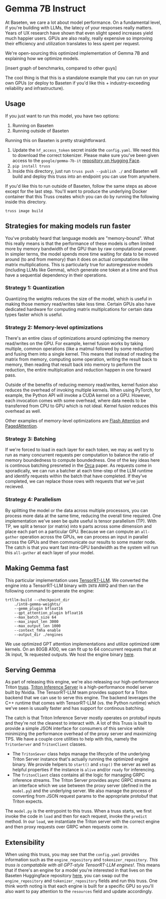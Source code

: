 # Gemma 7B Instruct

At Baseten, we care a lot about model performance. On a fundamental level, if you're building with LLMs, the latecy of your responses really matters. Years of UX research have shown that even slight speed increases yield much happier users. GPUs are also really, really expensive so improving their efficiency and utilization translates to less spent per request.

We're open-sourcing this optimized implementation of Gemma 7B and explaining how we optimize models. 

[insert graph of benchmarks, compared to other guys]

The cool thing is that this is a standalone example that you can run on your own GPUs (or deploy to Baseten if you'd like this + industry-exceeding reliability and infrastructure).

## Usage

If you just want to run this model, you have two options:
1. Running on Baseten
2. Running outside of Baseten

Running this on Baseten is pretty straightforward. 
1. Update the `hf_access_token` secret inside the `config.yaml`. We need this to download the correct tokenizer. Please make sure you've been given access to the `google/gemma-7b-it` [repository on Hugging Face](https://huggingface.co/google/gemma-7b-it). 
2. `pip install truss`
3. Inside this directory, just run `truss push --publish ./` and Baseten will build and deploy this truss into an endpoint you can use from anywhere. 

If you'd like this to run outside of Baseten, follow the same steps as above except for the last step. You'll want to produce the underlying Docker container that this Truss creates which you can do by running the following inside this directory.

```
truss image build
```

## Strategies for making models run faster

You've probably heard that language models are "memory-bound". What this really means is that the performance of these models is often limited more by memory bandwidth of the GPU than by raw computational power. In simpler terms, the model spends more time waiting for data to be moved around (to and from memory) than it does on actual computations like matrix multiplications. This is particularly true for autoregressive models (including LLMs like Gemma), which generate one token at a time and thus have a sequential dependency in their operations. 

### Strategy 1: Quantization

Quantizing the weights reduces the size of the model, which is useful in making those memory read/writes take less time. Certain GPUs also have dedicated hardware for computing matrix multiplcations for certain data types faster which is useful. 

### Strategy 2: Memory-level optimizations

There's an entire class of optimizations around optimizing the memory read/writes on the GPU. For example, kernel fusion works by taking multiple, common operations (like a matmul followed by some reduction) and fusing them into a single kernel. This means that instead of reading the matrix from memory, computing some operation, writing the result back to memory, then reading that result back into memory to perform the reduction, the entire multiplcation and reduction happen in one forward pass. 

Outside of the benefits of reducing memory read/writes, kernel fusion also reduces the overhead of invoking multiple kernels. When using PyTorch, for example, the Python API will invoke a CUDA kernel on a GPU. However, each invocation comes with some overhead, where data needs to be transferred from CPU to GPU which is not ideal. Kernel fusion reduces this overhead as well. 

Other examples of memory-level optimizations are [Flash Attention](https://arxiv.org/abs/2205.14135) and [PagedAttention](https://arxiv.org/abs/2309.06180).

### Strategy 3: Batching

If we're forced to load in each layer for each token, we may as well try to run as many concurrent requests per computation to balance the ratio of memory boundedness to compute boundedness. One of the key ideas here is continous batching presneted in the [Orca](https://www.usenix.org/system/files/osdi22-yu.pdf) paper. As requests come in sporadically, we can run a batcher at each time-step of the LLM runtime and identify requests within the batch that have completed. If they've completed, we can replace those rows with requests that we've just recieved. 

### Strategy 4: Parallelism

By splitting the model or the data across multiple processors, you can process more data at the same time, reducing the overall time required. One implementation we've seen be quite useful is tensor parallelism (TP). With TP, we split a tensor (or matrix) into `N` parts across some dimension and place each part on a particular GPU. Because we can compute an `all-gather` operation across the GPUs, we can process an input in parallel across the GPUs and then communicate our results to some master node. The catch is that you want fast intra-GPU bandwidth as the system will run this `all-gather` at each layer of your model. 

## Making Gemma fast

This particular implementation uses [TensorRT-LLM](https://github.com/NVIDIA/TensorRT-LLM/). We converted the engine into a TensorRT-LLM binary with `INT8` AWQ and then ran the following command to generate the engine:

```
trtllm-build --checkpoint_dir 
    ./int8-gemma-weights/ 
    --gemm_plugin bfloat16
    --gpt_attention_plugin bfloat16 
    --max_batch_size 64 
    --max_input_len 3000 
    --max_output_len 1000 
    --context_fmha enable 
    --output_dir ./engines
```

We use optimized GPT attention implementations and utilize optimized `GEMM` kernels. On an 80GB A100, we can fit up to 64 concurrent requests that at 3k input, 1k requested outputs. We host the engine binary [here](https://huggingface.co/baseten/gemma-7b-it-trtllm-3k-1k-64bs). 

## Serving Gemma

As part of releasing this engine, we're also releasing our high-performance Triton [truss](https://truss.baseten.co/). [Triton Inference Server](https://github.com/triton-inference-server/tensorrtllm_backend) is a high-performance model server built by Nvidia. The TensorRT-LLM team provides support for a Triton backend that we can use to serve this engine. The backend leverages the C++ runtime that comes with TensorRT-LLM (vs. the Python runtime) which we've seen is usually faster and has support for continous batching. 

The catch is that Triton Inference Server mostly operates on protobuf inputs and they're not the cleanest to interact with. A lot of this Truss is built to provide a simple JSON interface for consumers of this service while minimizing the performance overhead of the proxy server and maximizing TPS. We have a couple core utilities to help with this, namely the `TritonServer` and `TritonClient` classes. 


- The `TritonSever` class helps manage the lifecycle of the underlying Triton Server instance that's actually running the optimized engine binary. We provide helpers to `start()` and `stop()` the server as well as helpful properties if the instance is `alive` and/or `ready` for inferencing. 
- The `TritonClient` class contains all the logic for managing GRPC inference streams. The Triton Server provides async GRPC streams as an interface which we use between the proxy server (defined in the `model.py`) and the underlying server. We also manage the process of converting from JSON request params to the appropriate protobuf that Triton expects. 

The `model.py` is the entrypoint to this truss. When a truss starts, we first invoke the code in `load` and then for each request, invoke the `predict` method. In our `load`, we instantiate the Triton server with the correct engine and then proxy requests over GRPC when requests come in. 

## Extensibility

When using this truss, you may see that the `config.yaml` provides information such as the `engine_repository` and `tokenizer_repository`. _This truss is compatabile with all GPT-style TensorRT-LLM engines!_. This means that if there's an engine for a model you're interested in that lives on the Baseten Huggingface repository [here](https://huggingface.co/baseten), you can swap out the `engine_repository` and `tokenizer_repository` fields and run this truss. One think worth noting is that each engine is built for a specific GPU so you'll also want to pay attention to the `resources` field and update accordingly.
